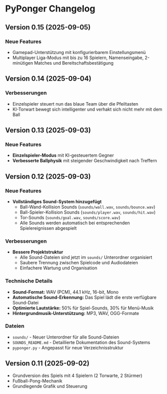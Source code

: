 # PyPonger Changelog

## Version 0.15 (2025-09-05)

### Neue Features
- Gamepad-Unterstützung mit konfigurierbarem Einstellungsmenü
- Multiplayer Liga-Modus mit bis zu 16 Spielern, Namenseingabe, 2-minütigen Matches und Bereitschaftsbestätigung

## Version 0.14 (2025-09-04)

### Verbesserungen
- Einzelspieler steuert nun das blaue Team über die Pfeiltasten
- KI-Torwart bewegt sich intelligenter und verhakt sich nicht mehr mit dem Ball

## Version 0.13 (2025-09-03)

### Neue Features
- **Einzelspieler-Modus** mit KI-gesteuertem Gegner
- **Verbesserte Ballphysik** mit steigender Geschwindigkeit nach Treffern

## Version 0.12 (2025-09-03)

### Neue Features
- **Vollständiges Sound-System hinzugefügt**
  - Ball-Wand-Kollision Sounds (`sounds/wall.wav`, `sounds/bounce.wav`)
  - Ball-Spieler-Kollision Sounds (`sounds/player.wav`, `sounds/hit.wav`)
  - Tor-Sounds (`sounds/goal.wav`, `sounds/score.wav`)
  - Alle Sounds werden automatisch bei entsprechenden Spielereignissen abgespielt

### Verbesserungen
- **Bessere Projektstruktur**
  - Alle Sound-Dateien sind jetzt im `sounds/` Unterordner organisiert
  - Saubere Trennung zwischen Spielcode und Audiodateien
  - Einfachere Wartung und Organisation

### Technische Details
- **Sound-Format:** WAV (PCM), 44.1 kHz, 16-bit, Mono
- **Automatische Sound-Erkennung:** Das Spiel lädt die erste verfügbare Sound-Datei
- **Optimierte Lautstärke:** 50% für Spiel-Sounds, 30% für Menü-Musik
- **Hintergrundmusik-Unterstützung:** MP3, WAV, OGG-Formate

### Dateien
- `sounds/` - Neuer Unterordner für alle Sound-Dateien
- `SOUNDS_README.md` - Detaillierte Dokumentation des Sound-Systems
- `pyponger.py` - Angepasst für neue Verzeichnisstruktur

## Version 0.11 (2025-09-02)
- Grundversion des Spiels mit 4 Spielern (2 Torwarte, 2 Stürmer)
- Fußball-Pong-Mechanik
- Grundlegende Grafik und Steuerung
